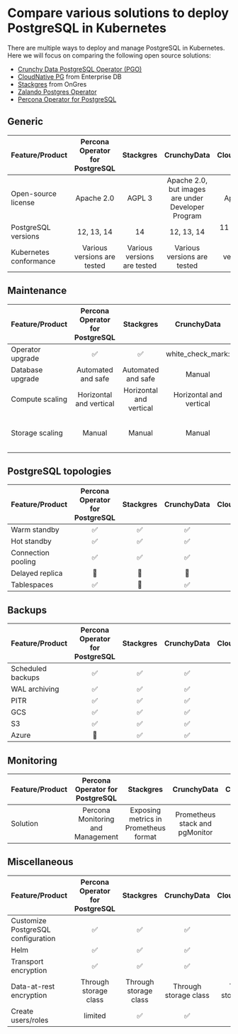 # Compare various solutions to deploy PostgreSQL in Kubernetes

There are multiple ways to deploy and manage PostgreSQL in Kubernetes. Here we will focus on comparing the following open source solutions:

* [Crunchy Data PostgreSQL Operator (PGO)](https://github.com/CrunchyData/postgres-operator)
* [CloudNative PG](https://github.com/cloudnative-pg/cloudnative-pg) from Enterprise DB 
* [Stackgres](https://github.com/ongres/stackgres) from OnGres
* [Zalando Postgres Operator](https://github.com/zalando/postgres-operator)
* [Percona Operator for PostgreSQL](https://github.com/percona/percona-postgresql-operator/)

## Generic

| Feature/Product        | Percona Operator for PostgreSQL |        Stackgres            |                     CrunchyData                     |       CloudNativePG         | Zalando |
|------------------------|:-------------------------------:|:---------------------------:|:---------------------------------------------------:|:---------------------------:|:-------:|
| Open-source license    |          Apache 2.0             |            AGPL 3           | Apache 2.0, but images are under Developer Program  |          Apache 2.0         |   MIT   |
| PostgreSQL versions    |          12, 13, 14             |              14             |                      12, 13, 14                     |     11 - 14, 15 in Beta     | 11 - 14 |
| Kubernetes conformance | Various versions are tested     | Various versions are tested |             Various versions are tested             | Various versions are tested | AWS EKS |

## Maintenance

| Feature/Product  |   Percona Operator for PostgreSQL   |               Stackgres            |       CrunchyData       |      CloudNativePG      |            Zalando            |
|------------------|:-----------------------------------:|:----------------------------------:|:-----------------------:|:-----------------------:|:-----------------------------:|
| Operator upgrade |         :white_check_mark:          |         :white_check_mark:         |  white_check_mark:      |    :white_check_mark:   |  :white_check_mark:           |
| Database upgrade |            Automated and safe       |          Automated and safe        |          Manual         |          Manual         |              Manual           |
| Compute scaling  | Horizontal and vertical             | Horizontal and vertical            | Horizontal and vertical | Horizontal and vertical |    Horizontal and vertical    |
| Storage scaling  |          Manual                     |          Manual                    |          Manual         |          Manual         | Manual, automated for AWS EBS |

## PostgreSQL topologies

| Feature/Product    | Percona Operator for PostgreSQL |     Stackgres        |       CrunchyData      |         CloudNativePG          |      Zalando       |
|--------------------|:-------------------------------:|:--------------------:|:----------------------:|:------------------------------:|:------------------:|
| Warm standby       |       :white_check_mark:        |  :white_check_mark:  |   :white_check_mark:   |       :white_check_mark:       | :white_check_mark: |
| Hot standby        |       :white_check_mark:        |  :white_check_mark:  |   :white_check_mark:   |       :white_check_mark:       | :white_check_mark: |
| Connection pooling |       :white_check_mark:        |  :white_check_mark:  |   :white_check_mark:   |       :white_check_mark:       | :white_check_mark: |
| Delayed replica    |        :no_entry_sign:          |   :no_entry_sign:    |    :no_entry_sign:     |        :no_entry_sign:         |  :no_entry_sign:   |
| Tablespaces        |       :white_check_mark:        |   :no_entry_sign:    |   :white_check_mark:   |       :no_entry_sign:          |  :no_entry_sign:   |

## Backups

| Feature/Product   |      Percona Operator for PostgreSQL       |      Stackgres       |      CrunchyData       |         CloudNativePG          |      Zalando       |
|-------------------|:------------------------------------------:|:--------------------:|:----------------------:|:------------------------------:|:------------------:|
| Scheduled backups |             :white_check_mark:             |  :white_check_mark:  |   :white_check_mark:   |       :white_check_mark:       | :white_check_mark: |
| WAL archiving     |             :white_check_mark:             |  :white_check_mark:  |   :white_check_mark:   |       :white_check_mark:       | :white_check_mark: |
| PITR              |             :white_check_mark:             |  :white_check_mark:  |   :white_check_mark:   |       :white_check_mark:       | :white_check_mark: |
| GCS               |             :white_check_mark:             |  :white_check_mark:  |   :white_check_mark:   |       :white_check_mark:       | :white_check_mark: |
| S3                |             :white_check_mark:             |  :white_check_mark:  |   :white_check_mark:   |       :white_check_mark:       | :white_check_mark: |
| Azure             |              :no_entry_sign:               |  :white_check_mark:  |   :white_check_mark:   |       :white_check_mark:       | :white_check_mark: |

## Monitoring

| Feature/Product |  Percona Operator for PostgreSQL  |               Stackgres               |           CrunchyData          |             CloudNativePG              |  Zalando |
|-----------------|:---------------------------------:|:-------------------------------------:|:------------------------------:|:--------------------------------------:|:--------:|
| Solution        | Percona Monitoring and Management | Exposing metrics in Prometheus format | Prometheus stack and pgMonitor | Exposing metrics in Prometheus format  | Sidecars |

## Miscellaneous

| Feature/Product                    |        Percona Operator for PostgreSQL     |            Stackgres             |           CrunchyData            |             CloudNativePG        |        Zalando                   |
|------------------------------------|:------------------------------------------:|:--------------------------------:|:--------------------------------:|:--------------------------------:|:--------------------------------:|
| Customize PostgreSQL configuration |             :white_check_mark:             |        :white_check_mark:        |        :white_check_mark:        |        :white_check_mark:        |        :white_check_mark:        |
| Helm                               |             :white_check_mark:             |        :white_check_mark:        |        :white_check_mark:        |        :white_check_mark:        |        :white_check_mark:        |
| Transport encryption               |             :white_check_mark:             |        :white_check_mark:        |        :white_check_mark:        |        :white_check_mark:        |        :white_check_mark:        |
| Data-at-rest encryption            |      Through storage class                 |       Through storage class      |       Through storage class      |      Through storage class       |      Through storage class       |
| Create users/roles                 |           limited                          |        :white_check_mark:        |        :white_check_mark:        |        :white_check_mark:        |          limited                 |
